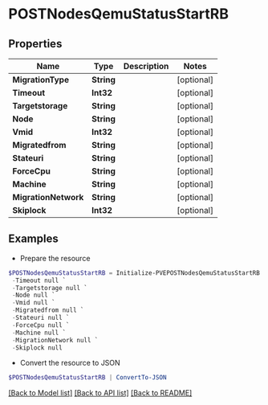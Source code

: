 # POSTNodesQemuStatusStartRB
## Properties

Name | Type | Description | Notes
------------ | ------------- | ------------- | -------------
**MigrationType** | **String** |  | [optional] 
**Timeout** | **Int32** |  | [optional] 
**Targetstorage** | **String** |  | [optional] 
**Node** | **String** |  | [optional] 
**Vmid** | **Int32** |  | [optional] 
**Migratedfrom** | **String** |  | [optional] 
**Stateuri** | **String** |  | [optional] 
**ForceCpu** | **String** |  | [optional] 
**Machine** | **String** |  | [optional] 
**MigrationNetwork** | **String** |  | [optional] 
**Skiplock** | **Int32** |  | [optional] 

## Examples

- Prepare the resource
```powershell
$POSTNodesQemuStatusStartRB = Initialize-PVEPOSTNodesQemuStatusStartRB  -MigrationType null `
 -Timeout null `
 -Targetstorage null `
 -Node null `
 -Vmid null `
 -Migratedfrom null `
 -Stateuri null `
 -ForceCpu null `
 -Machine null `
 -MigrationNetwork null `
 -Skiplock null
```

- Convert the resource to JSON
```powershell
$POSTNodesQemuStatusStartRB | ConvertTo-JSON
```

[[Back to Model list]](../README.md#documentation-for-models) [[Back to API list]](../README.md#documentation-for-api-endpoints) [[Back to README]](../README.md)


